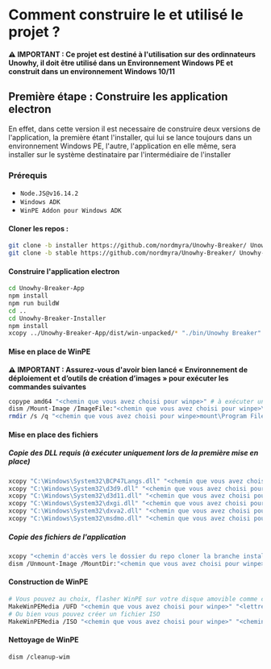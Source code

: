 # Comment construire le et utilisé le projet ?
**⚠️ IMPORTANT : Ce projet est destiné à l'utilisation sur des ordinnateurs Unowhy, il doit être utilisé dans un Environnement Windows PE et construit dans un environnement Windows 10/11**
## Première étape : Construire les application electron
En effet, dans cette version il est necessaire de construire deux versions de l'application, la première étant l'installer, qui lui se lance toujours dans un environnement Windows PE, l'autre, l'application en elle même, sera installer sur le système destinataire par l'intermédiaire de l'installer
### Prérequis
- `Node.JS@v16.14.2`
- `Windows ADK`
- `WinPE Addon pour Windows ADK`

#### Cloner les repos :
```bash
git clone -b installer https://github.com/nordmyra/Unowhy-Breaker/ Unowhy-Breaker-Breaker
git clone -b stable https://github.com/nordmyra/Unowhy-Breaker/ Unowhy-Breaker-App
```
#### Construire l'application electron
```bash
cd Unowhy-Breaker-App
npm install
npm run buildW
cd ..
cd Unowhy-Breaker-Installer
npm install
xcopy ../Unowhy-Breaker-App/dist/win-unpacked/* "./bin/Unowhy Breaker"  /E /H /C /I
```
#### Mise en place de WinPE
**⚠️ IMPORTANT : Assurez-vous d'avoir bien lancé « Environnement de déploiement et d’outils de création d’images » pour exécuter les commandes suivantes**
```bash
copype amd64 "<chemin que vous avez choisi pour winpe>" # à exécuter uniquement lors de la première mise en place
dism /Mount-Image /ImageFile:"<chemin que vous avez choisi pour winpe>\media\sources\boot.wim" /Index:1 /MountDir:"<chemin que vous avez choisi pour winpe>\mount"
rmdir /s /q "<chemin que vous avez choisi pour winpe>mount\Program Files\Unowhy Breaker" # à exécuter lors de toutes les mises places suivants la première
```
#### Mise en place des fichiers
##### Copie des DLL requis (à exécuter uniquement lors de la première mise en place)
```bash
xcopy "C:\Windows\System32\BCP47Langs.dll" "<chemin que vous avez choisi pour winpe>\mount\BCP47Langs.dll"
xcopy "C:\Windows\System32\d3d9.dll" "<chemin que vous avez choisi pour winpe>\mount\d3d9.dll"
xcopy "C:\Windows\System32\d3d11.dll" "<chemin que vous avez choisi pour winpe>\mount\d3d11.dll"
xcopy "C:\Windows\System32\dxgi.dll" "<chemin que vous avez choisi pour winpe>\mount\dxgi.dll"
xcopy "C:\Windows\System32\dxva2.dll" "<chemin que vous avez choisi pour winpe>\mount\dxva2.dll"
xcopy "C:\Windows\System32\msdmo.dll" "<chemin que vous avez choisi pour winpe>\mount\msdmo.dll"
```
##### Copie des fichiers de l'application
```bash
xcopy "<chemin d'accès vers le dossier du repo cloner la branche installer>\dist\win-unpacked" "<chemin que vous avez choisi pour winpe>\mount\Program Files\Unowhy Breaker" /E /H /C /I
dism /Unmount-Image /MountDir:"<chemin que vous avez choisi pour winpe>\mount /Commit"
```
#### Construction de WinPE
```bash
# Vous pouvez au choix, flasher WinPE sur votre disque amovible comme ceci
MakeWinPEMedia /UFD "<chemin que vous avez choisi pour winpe>" "<lettre associé à votre lecteur (Ex D:) >"
# Ou bien vous pouvez créer un fichier ISO
MakeWinPEMedia /ISO "<chemin que vous avez choisi pour winpe>" "<chemin que vous avez choisi pour l'iso de winpe>"
```

#### Nettoyage de WinPE
```bash
dism /cleanup-wim
```